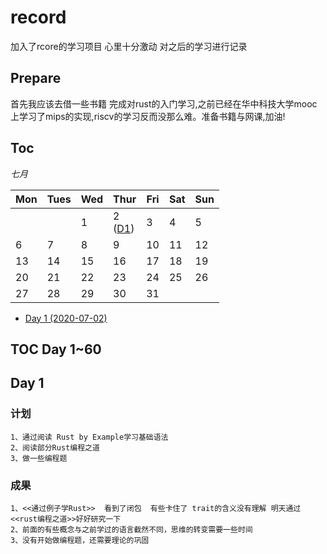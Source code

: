 # record
加入了rcore的学习项目 心里十分激动  对之后的学习进行记录

## Prepare

首先我应该去借一些书籍 完成对rust的入门学习,之前已经在华中科技大学mooc上学习了mips的实现,riscv的学习反而没那么难。准备书籍与网课,加油!

## Toc

*七月*

| Mon                  | Tues                 | Wed                  | Thur                 | Fri                  | Sat                  | Sun                  |
|----------------------|----------------------|----------------------|----------------------|----------------------|----------------------|----------------------|
|                      |                      | 1                    | 2<br> ([D1](#0))     | 3                    | 4                    | 5                    |
| 6                    | 7                    | 8                    | 9                    | 10                   | 11                   | 12                   |
| 13                   | 14                   | 15                   | 16                   | 17                   | 18                   | 19                   |
| 20                   | 21                   | 22                   | 23                   | 24                   | 25                   | 26                   |
| 27                   | 28                   | 29                   | 30                   | 31                   |                      |                      |

* [Day   1    (2020-07-02)](#0)   


## TOC Day 1~60

<span id="0"></span>
## Day 1
### 计划
    1、通过阅读 Rust by Example学习基础语法
    2、阅读部分Rust编程之道
    3、做一些编程题

### 成果 
    1、<<通过例子学Rust>>  看到了闭包  有些卡住了 trait的含义没有理解 明天通过<<rust编程之道>>好好研究一下
    2、前面的有些概念与之前学过的语言截然不同，思维的转变需要一些时间
    3、没有开始做编程题，还需要理论的巩固
